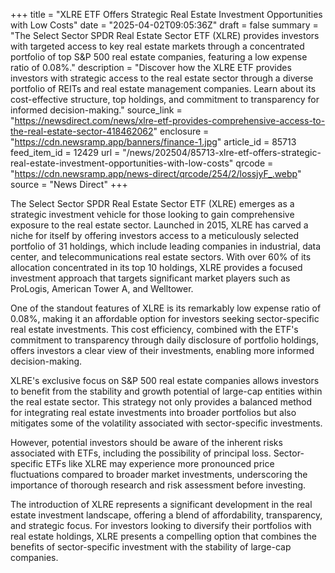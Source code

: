 +++
title = "XLRE ETF Offers Strategic Real Estate Investment Opportunities with Low Costs"
date = "2025-04-02T09:05:36Z"
draft = false
summary = "The Select Sector SPDR Real Estate Sector ETF (XLRE) provides investors with targeted access to key real estate markets through a concentrated portfolio of top S&P 500 real estate companies, featuring a low expense ratio of 0.08%."
description = "Discover how the XLRE ETF provides investors with strategic access to the real estate sector through a diverse portfolio of REITs and real estate management companies. Learn about its cost-effective structure, top holdings, and commitment to transparency for informed decision-making."
source_link = "https://newsdirect.com/news/xlre-etf-provides-comprehensive-access-to-the-real-estate-sector-418462062"
enclosure = "https://cdn.newsramp.app/banners/finance-1.jpg"
article_id = 85713
feed_item_id = 12429
url = "/news/202504/85713-xlre-etf-offers-strategic-real-estate-investment-opportunities-with-low-costs"
qrcode = "https://cdn.newsramp.app/news-direct/qrcode/254/2/lossjyF_.webp"
source = "News Direct"
+++

<p>The Select Sector SPDR Real Estate Sector ETF (XLRE) emerges as a strategic investment vehicle for those looking to gain comprehensive exposure to the real estate sector. Launched in 2015, XLRE has carved a niche for itself by offering investors access to a meticulously selected portfolio of 31 holdings, which include leading companies in industrial, data center, and telecommunications real estate sectors. With over 60% of its allocation concentrated in its top 10 holdings, XLRE provides a focused investment approach that targets significant market players such as ProLogis, American Tower A, and Welltower.</p><p>One of the standout features of XLRE is its remarkably low expense ratio of 0.08%, making it an affordable option for investors seeking sector-specific real estate investments. This cost efficiency, combined with the ETF's commitment to transparency through daily disclosure of portfolio holdings, offers investors a clear view of their investments, enabling more informed decision-making.</p><p>XLRE's exclusive focus on S&P 500 real estate companies allows investors to benefit from the stability and growth potential of large-cap entities within the real estate sector. This strategy not only provides a balanced method for integrating real estate investments into broader portfolios but also mitigates some of the volatility associated with sector-specific investments.</p><p>However, potential investors should be aware of the inherent risks associated with ETFs, including the possibility of principal loss. Sector-specific ETFs like XLRE may experience more pronounced price fluctuations compared to broader market investments, underscoring the importance of thorough research and risk assessment before investing.</p><p>The introduction of XLRE represents a significant development in the real estate investment landscape, offering a blend of affordability, transparency, and strategic focus. For investors looking to diversify their portfolios with real estate holdings, XLRE presents a compelling option that combines the benefits of sector-specific investment with the stability of large-cap companies.</p>